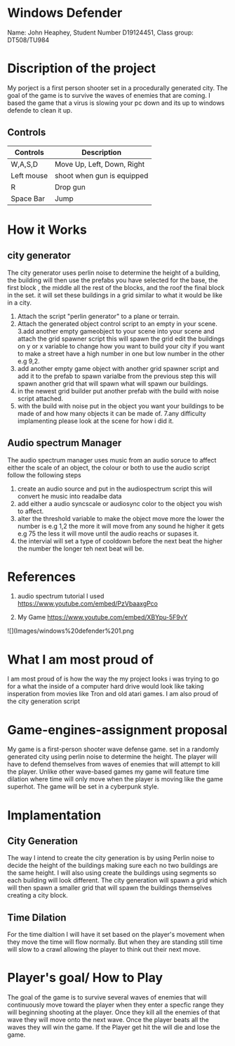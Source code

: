 # Windows Defender
Name: John Heaphey,
Student Number D19124451,
Class group: DT508/TU984

# Discription of the project
My porject is a first person shooter set in a procedurally generated city. The goal of the game is to survive the waves of enemies that are coming. I based the game that a virus is slowing your pc down and its up to windows defende to clean it up.

## Controls
| Controls | Description |
|----------|-------------|
| W,A,S,D  | Move Up, Left, Down, Right   |
| Left mouse | shoot when gun is equipped|
| R | Drop gun |
| Space Bar | Jump |



# How it Works 
## city generator 
The city generator uses perlin noise to determine the height of a building, the building will then use the prefabs you have selected for the base, the first block , the middle all the rest of the blocks, and the roof the final block in the set.
it will set these buildings in a grid similar to what it would be like in a city. 
1. Attach the script "perlin generator" to a plane or terrain.
2. Attach the generated object control script to an empty in your scene.
3.add another empty gameobject to your scene into your scene  and attach the grid spawner script this will spawn the grid edit the buildings on y or x variable to change how you want to build your city if you want to make a street have a high number in one but low number in the other e.g 9,2. 
4. add another empty game object with another grid spawner script and add it to the prefab to spawn varialbe from the previous step this will spawn another grid that will spawn what will spawn our buildings.
5. in the newest grid builder put another prefab with the build with noise script attached.
6. with the build with noise put in the object you want your buildings to be made of and how many objects it can be made of.
7.any difficulty implamenting please look at the scene for how i did it.

## Audio spectrum Manager
The audio spectrum manager uses music from an audio soruce to affect either the scale of an object, the colour or both to use the audio script follow the following steps 
1. create an audio source and put in the audiospectrum script this will convert he music into readalbe data
2. add either a audio syncscale or audiosync color to the object you wish to affect.
3. alter the threshold variable to make the object move more the lower the number is e.g 1,2 the more it will move from any sound he higher it gets e.g 75 the less it will move until the audio reachs or supases it.
4. the intervial will set a type of cooldown before the next beat the higher the number the longer teh next beat will be.

# References
1. audio spectrum tutorial I used https://www.youtube.com/embed/PzVbaaxgPco

2. My Game
https://www.youtube.com/embed/XBYpu-5F9vY

![](Images/windows%20defender%201.png

# What I am most proud of
I am most proud of is how the way the my project looks i was trying to go for a what the inside of a computer hard drive would look like taking insperation from movies like Tron and old atari games. I am also proud of the city generation script  


# Game-engines-assignment proposal
My game is a first-person shooter wave defense game. set in a randomly generated city using perlin noise to determine the height. The player will have to defend themselves from waves of enemies that will attempt to kill the player. Unlike other wave-based games my game will feature time dilation where time will only move when the player is moving like the game superhot. The game will be set in a cyberpunk style.
# Implamentation
## City Generation
The way I intend to create the city generation is by using Perlin noise to decide the height of the buildings making sure each no two buildings are the same height. I will also using create the buildings using segments so each building will look different. The city generation will spawn a grid which will then spawn a smaller grid that will spawn the buildings themselves creating a city block.  
## Time Dilation
For the time dialtion I will have it set based on the player's movement when they move the time will flow normally. But when they are standing still time will slow to a crawl allowing the player to think out their next move.

# Player's goal/ How to Play
The goal of the game is to survive several waves of enemies that will continuously move toward the player when they enter a specfic range they will beginning shooting at the player. Once they kill all the enemies of that wave they will move onto the next wave. Once the player beats all the waves they will win the game. If the Player get hit the will die and lose the game.
